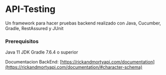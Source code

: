 # API-Testing
Un framework para hacer pruebas backend realizado con Java, Cucumber, Gradle, RestAssured y JUnit

### Prerequisitos

Java 11 JDK
Gradle 7.6.4 o superior

Documentacion BackEnd: [https://rickandmortyapi.com/documentation](https://rickandmortyapi.com/documentation/#character-schema)
